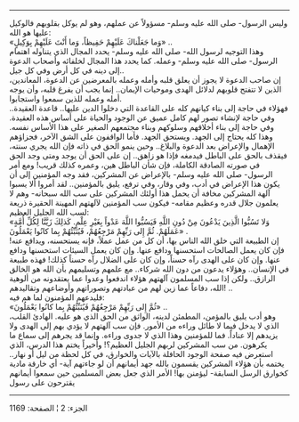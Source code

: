 ------------------------------------------------------------------------

وليس الرسول- صلى الله عليه وسلم- مسؤولاً عن عملهم، وهو لم يوكل بقلوبهم
فالوكيل عليها هو الله:  
«وَما جَعَلْناكَ عَلَيْهِمْ حَفِيظاً، وَما أَنْتَ عَلَيْهِمْ بِوَكِيلٍ» ..  
وهذا التوجيه لرسول الله- صلى الله عليه وسلم- يحدد المجال الذي يتناوله
اهتمام الرسول- صلى الله عليه وسلم- وعمله. كما يحدد هذا المجال لخلفائه
وأصحاب الدعوة إلى دينه في كل أرض وفي كل جيل..  
إن صاحب الدعوة لا يجوز أن يعلق قلبه وأمله وعمله بالمعرضين عن الدعوة،
المعاندين، الذين لا تتفتح قلوبهم لدلائل الهدى وموحيات الإيمان.. إنما يجب
أن يفرغ قلبه، وأن يوجه أمله وعمله للذين سمعوا واستجابوا.  
فهؤلاء في حاجة إلى بناء كيانهم كله على القاعدة التي دخلوا الدين عليها..
قاعدة العقيدة.. وفي حاجة لإنشاء تصور لهم كامل عميق عن الوجود والحياة على
أساس هذه العقيدة. وفي حاجة إلى بناء أخلاقهم وسلوكهم وبناء مجتمعهم الصغير
على هذا الأساس نفسه. وهذا كله يحتاج إلى الجهد. ويستحق الجهد. فأما
الواقفون على الشق الآخر، فجزاؤهم الإهمال والإعراض بعد الدعوة والبلاغ..
وحين ينمو الحق في ذاته فإن الله يجري سنته، فيقذف بالحق على الباطل فيدمغه
فإذا هو زاهق.. إن على الحق أن يوجد ومتى وجد الحق في صورته الصادقة
الكاملة، فإن شأن الباطل هين، وعمره كذلك قريب! ومع أمر الرسول- صلى الله
عليه وسلم- بالإعراض عن المشركين، فقد وجه المؤمنين إلى أن يكون هذا
الإعراض في أدب، وفي وقار، وفي ترفع، يليق بالمؤمنين.. لقد أمروا ألا يسبوا
آلهة المشركين مخافة أن يحمل هذا أولئك المشركين على سب الله سبحانه- وهم
لا يعلمون جلال قدره وعظيم مقامه- فيكون سب المؤمنين لآلهتهم المهينة
الحقيرة ذريعة لسب الله الجليل العظيم:  
«وَلا تَسُبُّوا الَّذِينَ يَدْعُونَ مِنْ دُونِ اللَّهِ فَيَسُبُّوا اللَّهَ عَدْواً بِغَيْرِ عِلْمٍ. كَذلِكَ زَيَّنَّا
لِكُلِّ أُمَّةٍ عَمَلَهُمْ. ثُمَّ إِلى رَبِّهِمْ مَرْجِعُهُمْ، فَيُنَبِّئُهُمْ بِما كانُوا يَعْمَلُونَ» .  
إن الطبيعة التي خلق الله الناس بها، أن كل من عمل عملاً، فإنه يستحسنه،
ويدافع عنه! فإن كان يعمل الصالحات استحسنها ودافع عنها. وإن كان يعمل
السيئات استحسنها ودافع عنها. وإن كان على الهدى رآه حسناً، وإن كان على
الضلال رآه حسناً كذلك! فهذه طبيعة في الإنسان.. وهؤلاء يدعون من دون الله
شركاء.. مع علمهم وتسليمهم بأن الله هو الخالق الرازق.. ولكن إذا سب
المسلمون آلهتهم هؤلاء اندفعوا وعدوا عما يعتقدونه من ألوهية الله، دفاعاً
عما زين لهم من عبادتهم وتصوراتهم وأوضاعهم وتقاليدهم! ..  
فليدعهم المؤمنون لما هم فيه:  
«ثُمَّ إِلى رَبِّهِمْ مَرْجِعُهُمْ فَيُنَبِّئُهُمْ بِما كانُوا يَعْمَلُونَ» ..  
وهو أدب يليق بالمؤمن، المطمئن لدينه، الواثق من الحق الذي هو عليه. الهادئ
القلب، الذي لا يدخل فيما لا طائل وراءه من الأمور. فإن سب آلهتهم لا يؤدي
بهم إلى الهدى ولا يزيدهم إلا عناداً. فما للمؤمنين وهذا الذي لا جدوى
وراءه. وإنما قد يجرهم إلى سماع ما يكرهون. من سب المشركين لربهم الجليل
العظيم؟! وأخيراً يختم هذا الدرس، الذي استعرض فيه صفحة الوجود الحافلة
بالآيات والخوارق، في كل لحظة من ليل أو نهار.. يختمه بأن هؤلاء المشركين
يقسمون بالله جهد أيمانهم أن لو جاءتهم آية- أي خارقة مادية كخوارق الرسل
السابقة- ليؤمنن بها! الأمر الذي جعل بعض المسلمين حين سمعوا أيمانهم
يقترحون على رسول

------------------------------------------------------------------------

الجزء: 2 ¦ الصفحة: 1169
